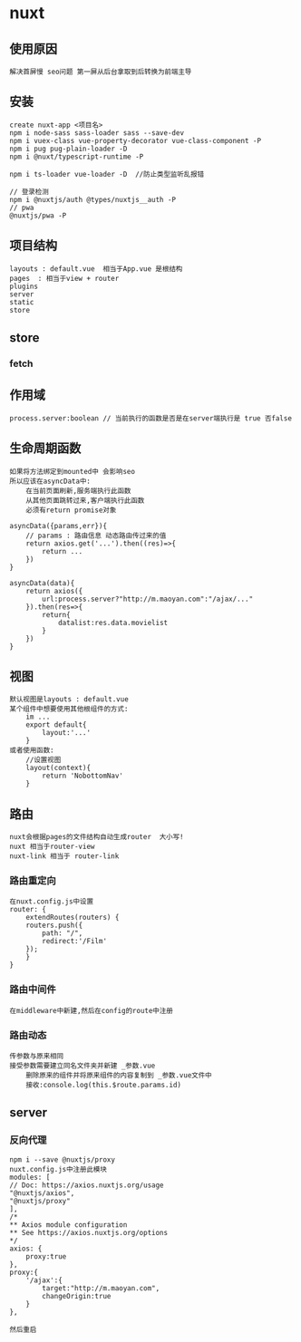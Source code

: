 # nuxt

## 使用原因

    解决首屏慢 seo问题 第一屏从后台拿取到后转换为前端主导

## 安装

    create nuxt-app <项目名>
    npm i node-sass sass-loader sass --save-dev
    npm i vuex-class vue-property-decorator vue-class-component -P
    npm i pug pug-plain-loader -D
    npm i @nuxt/typescript-runtime -P

    npm i ts-loader vue-loader -D  //防止类型监听乱报错

    // 登录检测
    npm i @nuxtjs/auth @types/nuxtjs__auth -P
    // pwa
    @nuxtjs/pwa -P

## 项目结构

    layouts : default.vue  相当于App.vue 是根结构
    pages  : 相当于view + router
    plugins
    server
    static
    store

## store

### fetch

## 作用域

    process.server:boolean // 当前执行的函数是否是在server端执行是 true 否false

## 生命周期函数

    如果将方法绑定到mounted中 会影响seo
    所以应该在asyncData中:
        在当前页面刷新,服务端执行此函数
        从其他页面跳转过来,客户端执行此函数
        必须有return promise对象

    asyncData({params,err}){
        // params : 路由信息 动态路由传过来的值
        return axios.get('...').then((res)=>{
            return ...
        })
    }

    asyncData(data){
        return axios({
            url:process.server?"http://m.maoyan.com":"/ajax/..."
        }).then(res=>{
            return{
                datalist:res.data.movielist
            }
        })
    }

## 视图

    默认视图是layouts : default.vue
    某个组件中想要使用其他根组件的方式:
        im ...
        export default{
            layout:'...'
        }
    或者使用函数:
        //设置视图
        layout(context){
            return 'NobottomNav'
        }

## 路由

    nuxt会根据pages的文件结构自动生成router  大小写!
    nuxt 相当于router-view
    nuxt-link 相当于 router-link

### 路由重定向

    在nuxt.config.js中设置
    router: {
        extendRoutes(routers) {
        routers.push({
            path: "/",
            redirect:'/Film'
        });
        }
    }

### 路由中间件

    在middleware中新建,然后在config的route中注册

### 路由动态

    传参数与原来相同
    接受参数需要建立同名文件夹并新建 _参数.vue
        删除原来的组件并将原来组件的内容复制到 _参数.vue文件中
        接收:console.log(this.$route.params.id)

## server

### 反向代理

    npm i --save @nuxtjs/proxy
    nuxt.config.js中注册此模块
    modules: [
    // Doc: https://axios.nuxtjs.org/usage
    "@nuxtjs/axios",
    "@nuxtjs/proxy"
    ],
    /*
    ** Axios module configuration
    ** See https://axios.nuxtjs.org/options
    */
    axios: {
        proxy:true
    },
    proxy:{
        '/ajax':{
            target:"http://m.maoyan.com",
            changeOrigin:true
        }
    },

    然后重启
